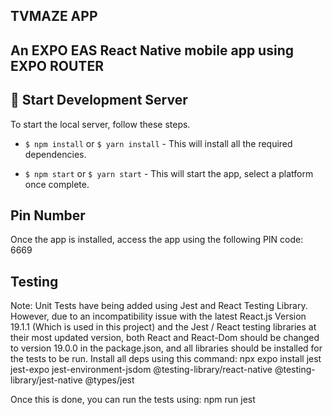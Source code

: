 
## TVMAZE APP

## An EXPO EAS React Native mobile app using EXPO ROUTER

## 🚀 Start Development Server

To start the local server, follow these steps.

- `$ npm install` or `$ yarn install` - This will install all the required dependencies.

- `$ npm start` or `$ yarn start` - This will start the app, select a platform once complete.

## Pin Number

Once the app is installed, access the app using the following PIN code: 6669

## Testing

Note: Unit Tests have being added using Jest and React Testing Library. However, due to an incompatibility issue with the latest React.js Version 19.1.1 (Which is used in this project) and the Jest / React testing libraries at their most updated version, both React and React-Dom should be changed to version 19.0.0 in the package.json, and all libraries should be installed for the tests to be run. Install all deps using this command:
  npx expo install jest jest-expo jest-environment-jsdom @testing-library/react-native @testing-library/jest-native @types/jest

Once this is done, you can run the tests using: 
  npm run jest
